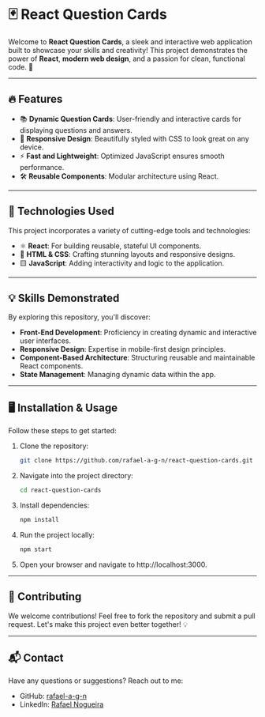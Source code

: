 # 🃏 React Question Cards

Welcome to **React Question Cards**, a sleek and interactive web application built to showcase your skills and creativity! This project demonstrates the power of **React**, **modern web design**, and a passion for clean, functional code. 🚀

---

## 🔥 Features

- 📚 **Dynamic Question Cards**: User-friendly and interactive cards for displaying questions and answers.
- 🎨 **Responsive Design**: Beautifully styled with CSS to look great on any device.
- ⚡ **Fast and Lightweight**: Optimized JavaScript ensures smooth performance.
- 🛠️ **Reusable Components**: Modular architecture using React.

---

## 🚀 Technologies Used

This project incorporates a variety of cutting-edge tools and technologies:

- ⚛️ **React**: For building reusable, stateful UI components.
- 🎨 **HTML & CSS**: Crafting stunning layouts and responsive designs.
- 🟨 **JavaScript**: Adding interactivity and logic to the application.

---

## 💡 Skills Demonstrated

By exploring this repository, you'll discover:

- **Front-End Development**: Proficiency in creating dynamic and interactive user interfaces.
- **Responsive Design**: Expertise in mobile-first design principles.
- **Component-Based Architecture**: Structuring reusable and maintainable React components.
- **State Management**: Managing dynamic data within the app.

---

## 🖥️ Installation & Usage

Follow these steps to get started:

1. Clone the repository:
   ```bash
   git clone https://github.com/rafael-a-g-n/react-question-cards.git
   ```
2. Navigate into the project directory:
   ```bash
   cd react-question-cards
   ```
3. Install dependencies:
   ```bash
   npm install
   ```
4. Run the project locally:
   ```bash
   npm start
   ```
5. Open your browser and navigate to http://localhost:3000.

---

## 👥 Contributing
We welcome contributions! Feel free to fork the repository and submit a pull request. Let's make this project even better together! 💡

---

## 📬 Contact
Have any questions or suggestions? Reach out to me:

- GitHub: [rafael-a-g-n](https://github.com/rafael-a-g-n)
- LinkedIn: [Rafael Nogueira](https://www.linkedin.com/in/ragn/)
   

